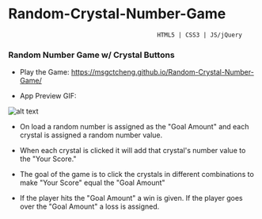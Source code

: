 # Random-Crystal-Number-Game
                                              HTML5 | CSS3 | JS/jQuery
### Random Number Game w/ Crystal Buttons

* Play the Game: https://msgctcheng.github.io/Random-Crystal-Number-Game/

* App Preview GIF:

![alt text](https://media.giphy.com/media/xT9IgL7ZShVYGtsq9W/giphy.gif)

* On load a random number is assigned as the "Goal Amount" and each crystal is assigned a random number value.

* When each crystal is clicked it will add that crystal's number value to the "Your Score."  

* The goal of the game is to click the crystals in different combinations to make "Your Score" equal the "Goal Amount"  

* If the player hits the "Goal Amount" a win is given.  If the player goes over the "Goal Amount" a loss is assigned. 
